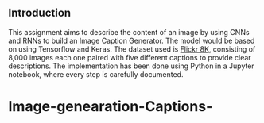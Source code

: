 ## Introduction
This assignment aims to describe the content of an image by using CNNs and RNNs to build an Image Caption Generator. The model would be based on using Tensorflow and Keras. The dataset used is [Flickr 8K](https://www.kaggle.com/adityajn105/flickr8k), consisting of 8,000 images each one paired with five different captions to provide clear descriptions. 
The implementation has been done using Python in a Jupyter notebook, where every step is carefully documented.
# Image-genearation-Captions-
